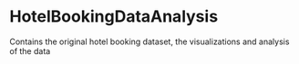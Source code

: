 # HotelBookingDataAnalysis
Contains the original hotel booking dataset, the visualizations and analysis of the data
